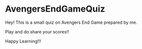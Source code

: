 # AvengersEndGameQuiz

Hey! This is a small quiz on Avengers End Game prepared by me.

Play and do share your scores!!

Happy Learning!!!
